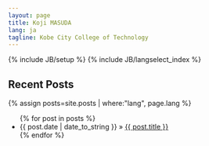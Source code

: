 ```yaml
---
layout: page
title: Koji MASUDA
lang: ja
tagline: Kobe City College of Technology
---
```

{% include JB/setup %}
{% include JB/langselect_index %}

## Recent Posts

{% assign posts=site.posts | where:"lang", page.lang %}
<ul class="posts">
  {% for post in posts %}
    <li><span>{{ post.date | date_to_string }}</span> &raquo; <a href="{{ BASE_PATH }}{{ post.url }}">{{ post.title }}</a></li>
  {% endfor %}
</ul>

